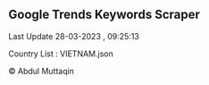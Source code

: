 

## Google Trends Keywords Scraper 
 
Last Update 28-03-2023 , 09:25:13

Country List :
VIETNAM.json



© Abdul Muttaqin 
